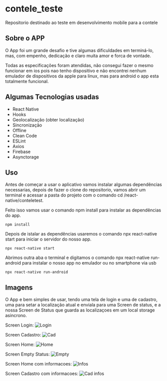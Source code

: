 # contele_teste
Repositorio destinado ao teste em desenvolvimento mobile para a contele

## Sobre o APP

O App foi um grande desafio e tive algumas dificuldades em terminá-lo, mas, com empenho, dedicação e claro muita amor e forca de vontade.

Todas as especificações foram atendidas, não consegui fazer o mesmo funcionar em ios pois nao tenho dispositivo e não encontrei nenhum emulador de dispositivos da apple para linux, mas para android o app esta totalmente funcional.

## Algumas Tecnologias usadas

* React Native
* Hooks
* Geolocalização (obter localização)
* Sincronização 
* Offline
* Clean Code
* ESLint
* Axios
* Firebase
* Asynctorage

## Uso

Antes de começar a usar o aplicativo vamos instalar algumas dependências necessarias, depois de fazer o clone do repositorio, vamos abrir um terminal e acessar a pasta do projeto com o comando cd /react-native/conteletest.

Feito isso vamos usar o comando npm install para instalar as dependências do app.

```
npm install
```

Depois de istalar as dependências usaremos o comando npx react-native start para iniciar o servidor do nosso app.

```
npx react-native start
```

Abrimos outra aba o terminal e digitamos o comando npx react-native run-android para instalar o nosso app no emulador ou no smartphone via usb
```
npx react-native run-android
```

## Imagens

O App e bem simples de usar, tendo uma tela de login e uma de cadastro, uma para setar a localização atual e enviala para uma Screen de status, e a nossa Screen de Status que guarda as localizaçoes em um local storage asincrono.

Screen Login:
![Login](react-native/conteletest/assets/login.png)

Screen Cadastro:
![Cad](react-native/conteletest/assets/cad.png)

Screen Home:
![Home](react-native/conteletest/assets/first.png)

Screen Empty Status:
![Empty](react-native/conteletest/assets/second.png)

Screen Home com informacoes:
![Infos](react-native/conteletest/assets/third.png)

Screen Cadastro com informacoes:
![Cad infos](react-native/conteletest/assets/cad.png)
